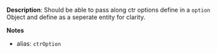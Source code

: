 __Description__: Should be able to pass along ctr options define in a `option` Object and define as a seperate entity for clarity.

__Notes__

- alias: `ctrOption`
